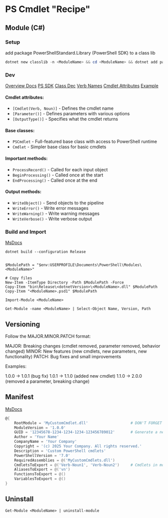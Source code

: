 ﻿# PS Cmdlet "Recipe"

## Module (C#)

### Setup

add package PowerShellStandard.Library (PowerShell SDK) to a class lib

```powershell
dotnet new classlib -n <ModuleName> && cd <ModuleName> && dotnet add package PowerShellStandard.Library
```


### Dev

[Overview Docs](https://learn.microsoft.com/en-us/powershell/scripting/developer/cmdlet/cmdlet-overview?view=powershell-7.5)
[PS SDK](https://learn.microsoft.com/en-us/powershell/scripting/developer/windows-powershell-reference?view=powershell-7.5)
[Class Dec](https://learn.microsoft.com/en-us/powershell/scripting/developer/cmdlet/cmdlet-class-declaration?view=powershell-7.5)
[Verb Names](https://learn.microsoft.com/en-us/powershell/scripting/developer/cmdlet/approved-verbs-for-windows-powershell-commands?view=powershell-7.5)
[Cmdlet Attributes](https://learn.microsoft.com/en-us/powershell/scripting/developer/cmdlet/cmdlet-attribute-declaration?view=powershell-7.5)
[Example](https://learn.microsoft.com/en-us/powershell/scripting/developer/cmdlet/how-to-write-a-simple-cmdlet?view=powershell-7.5)

#### Cmdlet attributes:

* ``[Cmdlet(Verb, Noun)]`` - Defines the cmdlet name
* ``[Parameter()]`` - Defines parameters with various options
* ``[OutputType()]`` - Specifies what the cmdlet returns

#### Base classes:

* ``PSCmdlet`` - Full-featured base class with access to PowerShell runtime
* ``Cmdlet`` - Simpler base class for basic cmdlets

#### Important methods:

* ``ProcessRecord()`` - Called for each input object
* ``BeginProcessing()`` - Called once at the start
* ``EndProcessing()`` - Called once at the end

#### Output methods:

* ``WriteObject()`` - Send objects to the pipeline
* ``WriteError()`` - Write error messages
* ``WriteWarning()`` - Write warning messages
* ``WriteVerbose()`` - Write verbose output


### Build and Import

[MsDocs](https://learn.microsoft.com/en-us/powershell/scripting/developer/module/how-to-write-a-powershell-binary-module?view=powershell-7.5)

```
dotnet build --configuration Release


$ModulePath = "$env:USERPROFILE\Documents\PowerShell\Modules\<ModuleName>"

# Copy files
New-Item -ItemType Directory -Path $ModulePath -Force
Copy-Item "bin\Release\<dotnetVersion>\<ModuleName>.dll" $ModulePath
Copy-Item "<ModuleName>.psd1" $ModulePath

Import-Module <ModuleName>

Get-Module -name <ModuleName> | Select-Object Name, Version, Path
```


## Versioning

Follow the MAJOR.MINOR.PATCH format:

MAJOR: Breaking changes (cmdlet removed, parameter removed, behavior changed)
MINOR: New features (new cmdlets, new parameters, new functionality)
PATCH: Bug fixes and small improvements

Examples:

1.0.0 → 1.0.1 (bug fix)
1.0.1 → 1.1.0 (added new cmdlet)
1.1.0 → 2.0.0 (removed a parameter, breaking change)


## Manifest

[MsDocs](https://learn.microsoft.com/en-us/powershell/scripting/developer/module/how-to-write-a-powershell-module-manifest?view=powershell-7.5)

```powershell
@{
    RootModule = 'MyCustomCmdlet.dll'                   # DON'T FORGET
    ModuleVersion = '1.0.0'
    GUID = '12345678-1234-1234-1234-123456789012'       # Generate a new GUID
    Author = 'Your Name'
    CompanyName = 'Your Company'
    Copyright = '(c) 2025 Your Company. All rights reserved.'
    Description = 'Custom PowerShell cmdlets'
    PowerShellVersion = '7.0'
    RequiredAssemblies = @('MyCustomCmdlets.dll')
    CmdletsToExport = @('Verb-Noun1', 'Verb-Noun2')     # Cmdlets in module (one class each)
    AliasesToExport = @('vn')
    FunctionsToExport = @()
    VariablesToExport = @()
}
```


## Uninstall

```
Get-Module <ModuleName> | uninstall-module
```
